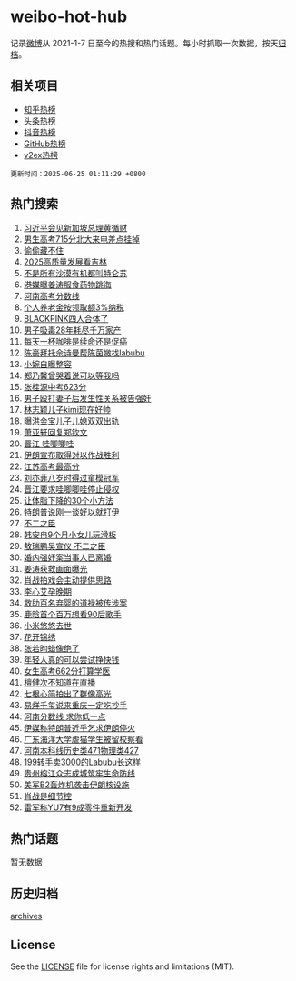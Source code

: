# weibo-hot-hub

记录[微博](https://www.weibo.com)从 2021-1-7 日至今的热搜和热门话题。每小时抓取一次数据，按天[归档](archives)。

## 相关项目

- [知乎热榜](https://github.com/lonnyzhang423/zhihu-hot-hub)
- [头条热榜](https://github.com/lonnyzhang423/toutiao-hot-hub)
- [抖音热榜](https://github.com/lonnyzhang423/douyin-hot-hub)
- [GitHub热榜](https://github.com/lonnyzhang423/github-hot-hub)
- [v2ex热榜](https://github.com/lonnyzhang423/v2ex-hot-hub)


`更新时间：2025-06-25 01:11:29 +0800`

## 热门搜索

1. [习近平会见新加坡总理黄循财](https://m.weibo.cn/search?containerid=100103type%3D1%26t%3D10%26q%3D%23%E4%B9%A0%E8%BF%91%E5%B9%B3%E4%BC%9A%E8%A7%81%E6%96%B0%E5%8A%A0%E5%9D%A1%E6%80%BB%E7%90%86%E9%BB%84%E5%BE%AA%E8%B4%A2%23&stream_entry_id=51&isnewpage=1&extparam=seat%3D1%26filter_type%3Drealtimehot%26stream_entry_id%3D51%26dgr%3D2%26c_type%3D51%26q%3D%2523%25E4%25B9%25A0%25E8%25BF%2591%25E5%25B9%25B3%25E4%25BC%259A%25E8%25A7%2581%25E6%2596%25B0%25E5%258A%25A0%25E5%259D%25A1%25E6%2580%25BB%25E7%2590%2586%25E9%25BB%2584%25E5%25BE%25AA%25E8%25B4%25A2%2523%26cate%3D10103%26pos%3D0%26display_time%3D1750785088%26pre_seqid%3D1750785088407065514786)
1. [男生高考715分北大来电差点挂掉](https://m.weibo.cn/search?containerid=100103type%3D1%26t%3D10%26q%3D%23%E7%94%B7%E7%94%9F%E9%AB%98%E8%80%83715%E5%88%86%E5%8C%97%E5%A4%A7%E6%9D%A5%E7%94%B5%E5%B7%AE%E7%82%B9%E6%8C%82%E6%8E%89%23&stream_entry_id=31&isnewpage=1&extparam=seat%3D1%26filter_type%3Drealtimehot%26c_type%3D31%26lcate%3D5001%26cate%3D5001%26band_rank%3D1%26stream_entry_id%3D31%26dgr%3D2%26realpos%3D1%26flag%3D2%26q%3D%2523%25E7%2594%25B7%25E7%2594%259F%25E9%25AB%2598%25E8%2580%2583715%25E5%2588%2586%25E5%258C%2597%25E5%25A4%25A7%25E6%259D%25A5%25E7%2594%25B5%25E5%25B7%25AE%25E7%2582%25B9%25E6%258C%2582%25E6%258E%2589%2523%26pos%3D0%26display_time%3D1750785088%26pre_seqid%3D1750785088407065514786)
1. [偷偷藏不住](https://m.weibo.cn/search?containerid=100103type%3D1%26t%3D10%26q%3D%E5%81%B7%E5%81%B7%E8%97%8F%E4%B8%8D%E4%BD%8F&stream_entry_id=31&isnewpage=1&extparam=seat%3D1%26filter_type%3Drealtimehot%26c_type%3D31%26lcate%3D5001%26cate%3D5001%26band_rank%3D2%26stream_entry_id%3D31%26dgr%3D2%26realpos%3D2%26flag%3D2%26q%3D%25E5%2581%25B7%25E5%2581%25B7%25E8%2597%258F%25E4%25B8%258D%25E4%25BD%258F%26pos%3D1%26display_time%3D1750785088%26pre_seqid%3D1750785088407065514786)
1. [2025高质量发展看吉林](https://m.weibo.cn/search?containerid=100103type%3D1%26t%3D10%26q%3D%232025%E9%AB%98%E8%B4%A8%E9%87%8F%E5%8F%91%E5%B1%95%E7%9C%8B%E5%90%89%E6%9E%97%23&stream_entry_id=31&isnewpage=1&extparam=seat%3D1%26filter_type%3Drealtimehot%26c_type%3D31%26lcate%3D5001%26cate%3D5001%26band_rank%3D3%26stream_entry_id%3D31%26dgr%3D2%26realpos%3D3%26flag%3D0%26q%3D%25232025%25E9%25AB%2598%25E8%25B4%25A8%25E9%2587%258F%25E5%258F%2591%25E5%25B1%2595%25E7%259C%258B%25E5%2590%2589%25E6%259E%2597%2523%26pos%3D2%26display_time%3D1750785088%26pre_seqid%3D1750785088407065514786)
1. [不是所有沙漠有机都叫特仑苏](https://m.weibo.cn/search?containerid=100103type%3D1%26t%3D10%26q%3D%23%E4%B8%8D%E6%98%AF%E6%89%80%E6%9C%89%E6%B2%99%E6%BC%A0%E6%9C%89%E6%9C%BA%E9%83%BD%E5%8F%AB%E7%89%B9%E4%BB%91%E8%8B%8F%23&stream_entry_id=31&isnewpage=1&extparam=seat%3D1%26filter_type%3Drealtimehot%26c_type%3D31%26lcate%3D5001%26cate%3D5001%26band_rank%3D4%26dgr%3D2%26stream_entry_id%3D31%26is_ad_pos%3D1%26adid%3D291158%26topic_ad%3D1%26q%3D%2523%25E4%25B8%258D%25E6%2598%25AF%25E6%2589%2580%25E6%259C%2589%25E6%25B2%2599%25E6%25BC%25A0%25E6%259C%2589%25E6%259C%25BA%25E9%2583%25BD%25E5%258F%25AB%25E7%2589%25B9%25E4%25BB%2591%25E8%258B%258F%2523%26pos%3D3%26display_time%3D1750785088%26pre_seqid%3D1750785088407065514786)
1. [港媒曝姜涛服食药物跳海](https://m.weibo.cn/search?containerid=100103type%3D1%26t%3D10%26q%3D%23%E6%B8%AF%E5%AA%92%E6%9B%9D%E5%A7%9C%E6%B6%9B%E6%9C%8D%E9%A3%9F%E8%8D%AF%E7%89%A9%E8%B7%B3%E6%B5%B7%23&stream_entry_id=31&isnewpage=1&extparam=seat%3D1%26filter_type%3Drealtimehot%26c_type%3D31%26lcate%3D5001%26cate%3D5001%26band_rank%3D4%26stream_entry_id%3D31%26dgr%3D2%26realpos%3D4%26flag%3D2%26q%3D%2523%25E6%25B8%25AF%25E5%25AA%2592%25E6%259B%259D%25E5%25A7%259C%25E6%25B6%259B%25E6%259C%258D%25E9%25A3%259F%25E8%258D%25AF%25E7%2589%25A9%25E8%25B7%25B3%25E6%25B5%25B7%2523%26pos%3D4%26display_time%3D1750785088%26pre_seqid%3D1750785088407065514786)
1. [河南高考分数线](https://m.weibo.cn/search?containerid=100103type%3D1%26t%3D10%26q%3D%E6%B2%B3%E5%8D%97%E9%AB%98%E8%80%83%E5%88%86%E6%95%B0%E7%BA%BF&stream_entry_id=31&isnewpage=1&extparam=seat%3D1%26filter_type%3Drealtimehot%26c_type%3D31%26lcate%3D5001%26cate%3D5001%26band_rank%3D5%26stream_entry_id%3D31%26dgr%3D2%26realpos%3D5%26flag%3D0%26q%3D%25E6%25B2%25B3%25E5%258D%2597%25E9%25AB%2598%25E8%2580%2583%25E5%2588%2586%25E6%2595%25B0%25E7%25BA%25BF%26pos%3D5%26display_time%3D1750785088%26pre_seqid%3D1750785088407065514786)
1. [个人养老金按领取额3%纳税](https://m.weibo.cn/search?containerid=100103type%3D1%26t%3D10%26q%3D%23%E4%B8%AA%E4%BA%BA%E5%85%BB%E8%80%81%E9%87%91%E6%8C%89%E9%A2%86%E5%8F%96%E9%A2%9D3%25%E7%BA%B3%E7%A8%8E%23&stream_entry_id=31&isnewpage=1&extparam=seat%3D1%26filter_type%3Drealtimehot%26c_type%3D31%26lcate%3D5001%26cate%3D5001%26band_rank%3D6%26stream_entry_id%3D31%26dgr%3D2%26realpos%3D6%26flag%3D0%26q%3D%2523%25E4%25B8%25AA%25E4%25BA%25BA%25E5%2585%25BB%25E8%2580%2581%25E9%2587%2591%25E6%258C%2589%25E9%25A2%2586%25E5%258F%2596%25E9%25A2%259D3%2525%25E7%25BA%25B3%25E7%25A8%258E%2523%26pos%3D6%26display_time%3D1750785088%26pre_seqid%3D1750785088407065514786)
1. [BLACKPINK四人合体了](https://m.weibo.cn/search?containerid=100103type%3D1%26t%3D10%26q%3D%23BLACKPINK%E5%9B%9B%E4%BA%BA%E5%90%88%E4%BD%93%E4%BA%86%23&stream_entry_id=31&isnewpage=1&extparam=seat%3D1%26filter_type%3Drealtimehot%26c_type%3D31%26lcate%3D5001%26cate%3D5001%26band_rank%3D7%26stream_entry_id%3D31%26dgr%3D2%26realpos%3D7%26flag%3D0%26q%3D%2523BLACKPINK%25E5%259B%259B%25E4%25BA%25BA%25E5%2590%2588%25E4%25BD%2593%25E4%25BA%2586%2523%26pos%3D7%26display_time%3D1750785088%26pre_seqid%3D1750785088407065514786)
1. [男子吸毒28年耗尽千万家产](https://m.weibo.cn/search?containerid=100103type%3D1%26t%3D10%26q%3D%23%E7%94%B7%E5%AD%90%E5%90%B8%E6%AF%9228%E5%B9%B4%E8%80%97%E5%B0%BD%E5%8D%83%E4%B8%87%E5%AE%B6%E4%BA%A7%23&stream_entry_id=31&isnewpage=1&extparam=seat%3D1%26filter_type%3Drealtimehot%26c_type%3D31%26lcate%3D5001%26cate%3D5001%26band_rank%3D8%26stream_entry_id%3D31%26dgr%3D2%26realpos%3D8%26flag%3D0%26q%3D%2523%25E7%2594%25B7%25E5%25AD%2590%25E5%2590%25B8%25E6%25AF%259228%25E5%25B9%25B4%25E8%2580%2597%25E5%25B0%25BD%25E5%258D%2583%25E4%25B8%2587%25E5%25AE%25B6%25E4%25BA%25A7%2523%26pos%3D8%26display_time%3D1750785088%26pre_seqid%3D1750785088407065514786)
1. [每天一杯咖啡是续命还是促癌](https://m.weibo.cn/search?containerid=100103type%3D1%26t%3D10%26q%3D%23%E6%AF%8F%E5%A4%A9%E4%B8%80%E6%9D%AF%E5%92%96%E5%95%A1%E6%98%AF%E7%BB%AD%E5%91%BD%E8%BF%98%E6%98%AF%E4%BF%83%E7%99%8C%23&stream_entry_id=31&isnewpage=1&extparam=seat%3D1%26filter_type%3Drealtimehot%26c_type%3D31%26lcate%3D5001%26cate%3D5001%26band_rank%3D9%26stream_entry_id%3D31%26dgr%3D2%26realpos%3D9%26flag%3D0%26q%3D%2523%25E6%25AF%258F%25E5%25A4%25A9%25E4%25B8%2580%25E6%259D%25AF%25E5%2592%2596%25E5%2595%25A1%25E6%2598%25AF%25E7%25BB%25AD%25E5%2591%25BD%25E8%25BF%2598%25E6%2598%25AF%25E4%25BF%2583%25E7%2599%258C%2523%26pos%3D9%26display_time%3D1750785088%26pre_seqid%3D1750785088407065514786)
1. [陈豪拜托佘诗曼帮陈茵媺找labubu](https://m.weibo.cn/search?containerid=100103type%3D1%26t%3D10%26q%3D%23%E9%99%88%E8%B1%AA%E6%8B%9C%E6%89%98%E4%BD%98%E8%AF%97%E6%9B%BC%E5%B8%AE%E9%99%88%E8%8C%B5%E5%AA%BA%E6%89%BElabubu%23&stream_entry_id=31&isnewpage=1&extparam=seat%3D1%26filter_type%3Drealtimehot%26c_type%3D31%26lcate%3D5001%26cate%3D5001%26band_rank%3D10%26stream_entry_id%3D31%26dgr%3D2%26realpos%3D10%26flag%3D1%26q%3D%2523%25E9%2599%2588%25E8%25B1%25AA%25E6%258B%259C%25E6%2589%2598%25E4%25BD%2598%25E8%25AF%2597%25E6%259B%25BC%25E5%25B8%25AE%25E9%2599%2588%25E8%258C%25B5%25E5%25AA%25BA%25E6%2589%25BElabubu%2523%26pos%3D10%26display_time%3D1750785088%26pre_seqid%3D1750785088407065514786)
1. [小婉自曝整容](https://m.weibo.cn/search?containerid=100103type%3D1%26t%3D10%26q%3D%23%E5%B0%8F%E5%A9%89%E8%87%AA%E6%9B%9D%E6%95%B4%E5%AE%B9%23&stream_entry_id=31&isnewpage=1&extparam=seat%3D1%26filter_type%3Drealtimehot%26c_type%3D31%26lcate%3D5001%26cate%3D5001%26band_rank%3D11%26stream_entry_id%3D31%26dgr%3D2%26realpos%3D11%26flag%3D2%26q%3D%2523%25E5%25B0%258F%25E5%25A9%2589%25E8%2587%25AA%25E6%259B%259D%25E6%2595%25B4%25E5%25AE%25B9%2523%26pos%3D11%26display_time%3D1750785088%26pre_seqid%3D1750785088407065514786)
1. [郑乃馨曾哭着说可以等我吗](https://m.weibo.cn/search?containerid=100103type%3D1%26t%3D10%26q%3D%23%E9%83%91%E4%B9%83%E9%A6%A8%E6%9B%BE%E5%93%AD%E7%9D%80%E8%AF%B4%E5%8F%AF%E4%BB%A5%E7%AD%89%E6%88%91%E5%90%97%23&stream_entry_id=31&isnewpage=1&extparam=seat%3D1%26filter_type%3Drealtimehot%26c_type%3D31%26lcate%3D5001%26cate%3D5001%26band_rank%3D12%26stream_entry_id%3D31%26dgr%3D2%26realpos%3D12%26flag%3D2%26q%3D%2523%25E9%2583%2591%25E4%25B9%2583%25E9%25A6%25A8%25E6%259B%25BE%25E5%2593%25AD%25E7%259D%2580%25E8%25AF%25B4%25E5%258F%25AF%25E4%25BB%25A5%25E7%25AD%2589%25E6%2588%2591%25E5%2590%2597%2523%26pos%3D12%26display_time%3D1750785088%26pre_seqid%3D1750785088407065514786)
1. [张桂源中考623分](https://m.weibo.cn/search?containerid=100103type%3D1%26t%3D10%26q%3D%23%E5%BC%A0%E6%A1%82%E6%BA%90%E4%B8%AD%E8%80%83623%E5%88%86%23&stream_entry_id=31&isnewpage=1&extparam=seat%3D1%26filter_type%3Drealtimehot%26c_type%3D31%26lcate%3D5001%26cate%3D5001%26band_rank%3D13%26stream_entry_id%3D31%26dgr%3D2%26realpos%3D13%26flag%3D0%26q%3D%2523%25E5%25BC%25A0%25E6%25A1%2582%25E6%25BA%2590%25E4%25B8%25AD%25E8%2580%2583623%25E5%2588%2586%2523%26pos%3D13%26display_time%3D1750785088%26pre_seqid%3D1750785088407065514786)
1. [男子殴打妻子后发生性关系被告强奸](https://m.weibo.cn/search?containerid=100103type%3D1%26t%3D10%26q%3D%23%E7%94%B7%E5%AD%90%E6%AE%B4%E6%89%93%E5%A6%BB%E5%AD%90%E5%90%8E%E5%8F%91%E7%94%9F%E6%80%A7%E5%85%B3%E7%B3%BB%E8%A2%AB%E5%91%8A%E5%BC%BA%E5%A5%B8%23&stream_entry_id=31&isnewpage=1&extparam=seat%3D1%26filter_type%3Drealtimehot%26c_type%3D31%26lcate%3D5001%26cate%3D5001%26band_rank%3D14%26stream_entry_id%3D31%26dgr%3D2%26realpos%3D14%26flag%3D0%26q%3D%2523%25E7%2594%25B7%25E5%25AD%2590%25E6%25AE%25B4%25E6%2589%2593%25E5%25A6%25BB%25E5%25AD%2590%25E5%2590%258E%25E5%258F%2591%25E7%2594%259F%25E6%2580%25A7%25E5%2585%25B3%25E7%25B3%25BB%25E8%25A2%25AB%25E5%2591%258A%25E5%25BC%25BA%25E5%25A5%25B8%2523%26pos%3D14%26display_time%3D1750785088%26pre_seqid%3D1750785088407065514786)
1. [林志颖儿子kimi现在好帅](https://m.weibo.cn/search?containerid=100103type%3D1%26t%3D10%26q%3D%23%E6%9E%97%E5%BF%97%E9%A2%96%E5%84%BF%E5%AD%90kimi%E7%8E%B0%E5%9C%A8%E5%A5%BD%E5%B8%85%23&stream_entry_id=31&isnewpage=1&extparam=seat%3D1%26filter_type%3Drealtimehot%26c_type%3D31%26lcate%3D5001%26cate%3D5001%26band_rank%3D15%26stream_entry_id%3D31%26dgr%3D2%26realpos%3D15%26flag%3D2%26q%3D%2523%25E6%259E%2597%25E5%25BF%2597%25E9%25A2%2596%25E5%2584%25BF%25E5%25AD%2590kimi%25E7%258E%25B0%25E5%259C%25A8%25E5%25A5%25BD%25E5%25B8%2585%2523%26pos%3D15%26display_time%3D1750785088%26pre_seqid%3D1750785088407065514786)
1. [曝洪金宝儿子儿媳双双出轨](https://m.weibo.cn/search?containerid=100103type%3D1%26t%3D10%26q%3D%23%E6%9B%9D%E6%B4%AA%E9%87%91%E5%AE%9D%E5%84%BF%E5%AD%90%E5%84%BF%E5%AA%B3%E5%8F%8C%E5%8F%8C%E5%87%BA%E8%BD%A8%23&stream_entry_id=31&isnewpage=1&extparam=seat%3D1%26filter_type%3Drealtimehot%26c_type%3D31%26lcate%3D5001%26cate%3D5001%26band_rank%3D16%26stream_entry_id%3D31%26dgr%3D2%26realpos%3D16%26flag%3D2%26q%3D%2523%25E6%259B%259D%25E6%25B4%25AA%25E9%2587%2591%25E5%25AE%259D%25E5%2584%25BF%25E5%25AD%2590%25E5%2584%25BF%25E5%25AA%25B3%25E5%258F%258C%25E5%258F%258C%25E5%2587%25BA%25E8%25BD%25A8%2523%26pos%3D16%26display_time%3D1750785088%26pre_seqid%3D1750785088407065514786)
1. [萧亚轩回复郑钦文](https://m.weibo.cn/search?containerid=100103type%3D1%26t%3D10%26q%3D%23%E8%90%A7%E4%BA%9A%E8%BD%A9%E5%9B%9E%E5%A4%8D%E9%83%91%E9%92%A6%E6%96%87%23&stream_entry_id=31&isnewpage=1&extparam=seat%3D1%26filter_type%3Drealtimehot%26c_type%3D31%26lcate%3D5001%26cate%3D5001%26band_rank%3D17%26stream_entry_id%3D31%26dgr%3D2%26realpos%3D17%26flag%3D1%26q%3D%2523%25E8%2590%25A7%25E4%25BA%259A%25E8%25BD%25A9%25E5%259B%259E%25E5%25A4%258D%25E9%2583%2591%25E9%2592%25A6%25E6%2596%2587%2523%26pos%3D17%26display_time%3D1750785088%26pre_seqid%3D1750785088407065514786)
1. [晋江 哇唧唧哇](https://m.weibo.cn/search?containerid=100103type%3D1%26t%3D10%26q%3D%E6%99%8B%E6%B1%9F+%E5%93%87%E5%94%A7%E5%94%A7%E5%93%87&stream_entry_id=31&isnewpage=1&extparam=seat%3D1%26filter_type%3Drealtimehot%26c_type%3D31%26lcate%3D5001%26cate%3D5001%26band_rank%3D18%26stream_entry_id%3D31%26dgr%3D2%26realpos%3D18%26flag%3D0%26q%3D%25E6%2599%258B%25E6%25B1%259F%2520%25E5%2593%2587%25E5%2594%25A7%25E5%2594%25A7%25E5%2593%2587%26pos%3D18%26display_time%3D1750785088%26pre_seqid%3D1750785088407065514786)
1. [伊朗宣布取得对以作战胜利](https://m.weibo.cn/search?containerid=100103type%3D1%26t%3D10%26q%3D%23%E4%BC%8A%E6%9C%97%E5%AE%A3%E5%B8%83%E5%8F%96%E5%BE%97%E5%AF%B9%E4%BB%A5%E4%BD%9C%E6%88%98%E8%83%9C%E5%88%A9%23&stream_entry_id=31&isnewpage=1&extparam=seat%3D1%26filter_type%3Drealtimehot%26c_type%3D31%26lcate%3D5001%26cate%3D5001%26band_rank%3D19%26stream_entry_id%3D31%26dgr%3D2%26realpos%3D19%26flag%3D0%26q%3D%2523%25E4%25BC%258A%25E6%259C%2597%25E5%25AE%25A3%25E5%25B8%2583%25E5%258F%2596%25E5%25BE%2597%25E5%25AF%25B9%25E4%25BB%25A5%25E4%25BD%259C%25E6%2588%2598%25E8%2583%259C%25E5%2588%25A9%2523%26pos%3D19%26display_time%3D1750785088%26pre_seqid%3D1750785088407065514786)
1. [江苏高考最高分](https://m.weibo.cn/search?containerid=100103type%3D1%26t%3D10%26q%3D%23%E6%B1%9F%E8%8B%8F%E9%AB%98%E8%80%83%E6%9C%80%E9%AB%98%E5%88%86%23&stream_entry_id=31&isnewpage=1&extparam=seat%3D1%26filter_type%3Drealtimehot%26c_type%3D31%26lcate%3D5001%26cate%3D5001%26band_rank%3D20%26stream_entry_id%3D31%26dgr%3D2%26realpos%3D20%26flag%3D0%26q%3D%2523%25E6%25B1%259F%25E8%258B%258F%25E9%25AB%2598%25E8%2580%2583%25E6%259C%2580%25E9%25AB%2598%25E5%2588%2586%2523%26pos%3D20%26display_time%3D1750785088%26pre_seqid%3D1750785088407065514786)
1. [刘亦菲八岁时得过童模冠军](https://m.weibo.cn/search?containerid=100103type%3D1%26t%3D10%26q%3D%23%E5%88%98%E4%BA%A6%E8%8F%B2%E5%85%AB%E5%B2%81%E6%97%B6%E5%BE%97%E8%BF%87%E7%AB%A5%E6%A8%A1%E5%86%A0%E5%86%9B%23&stream_entry_id=31&isnewpage=1&extparam=seat%3D1%26filter_type%3Drealtimehot%26c_type%3D31%26lcate%3D5001%26cate%3D5001%26band_rank%3D21%26stream_entry_id%3D31%26dgr%3D2%26realpos%3D21%26flag%3D1%26q%3D%2523%25E5%2588%2598%25E4%25BA%25A6%25E8%258F%25B2%25E5%2585%25AB%25E5%25B2%2581%25E6%2597%25B6%25E5%25BE%2597%25E8%25BF%2587%25E7%25AB%25A5%25E6%25A8%25A1%25E5%2586%25A0%25E5%2586%259B%2523%26pos%3D21%26display_time%3D1750785088%26pre_seqid%3D1750785088407065514786)
1. [晋江要求哇唧唧哇停止侵权](https://m.weibo.cn/search?containerid=100103type%3D1%26t%3D10%26q%3D%23%E6%99%8B%E6%B1%9F%E8%A6%81%E6%B1%82%E5%93%87%E5%94%A7%E5%94%A7%E5%93%87%E5%81%9C%E6%AD%A2%E4%BE%B5%E6%9D%83%23&stream_entry_id=31&isnewpage=1&extparam=seat%3D1%26filter_type%3Drealtimehot%26c_type%3D31%26lcate%3D5001%26cate%3D5001%26band_rank%3D22%26stream_entry_id%3D31%26dgr%3D2%26realpos%3D22%26flag%3D1%26q%3D%2523%25E6%2599%258B%25E6%25B1%259F%25E8%25A6%2581%25E6%25B1%2582%25E5%2593%2587%25E5%2594%25A7%25E5%2594%25A7%25E5%2593%2587%25E5%2581%259C%25E6%25AD%25A2%25E4%25BE%25B5%25E6%259D%2583%2523%26pos%3D22%26display_time%3D1750785088%26pre_seqid%3D1750785088407065514786)
1. [让体脂下降的30个小方法](https://m.weibo.cn/search?containerid=100103type%3D1%26t%3D10%26q%3D%E8%AE%A9%E4%BD%93%E8%84%82%E4%B8%8B%E9%99%8D%E7%9A%8430%E4%B8%AA%E5%B0%8F%E6%96%B9%E6%B3%95&stream_entry_id=31&isnewpage=1&extparam=seat%3D1%26filter_type%3Drealtimehot%26c_type%3D31%26lcate%3D5001%26cate%3D5001%26band_rank%3D23%26stream_entry_id%3D31%26dgr%3D2%26realpos%3D23%26flag%3D1%26q%3D%25E8%25AE%25A9%25E4%25BD%2593%25E8%2584%2582%25E4%25B8%258B%25E9%2599%258D%25E7%259A%258430%25E4%25B8%25AA%25E5%25B0%258F%25E6%2596%25B9%25E6%25B3%2595%26pos%3D23%26display_time%3D1750785088%26pre_seqid%3D1750785088407065514786)
1. [特朗普说刚一谈好以就打伊](https://m.weibo.cn/search?containerid=100103type%3D1%26t%3D10%26q%3D%23%E7%89%B9%E6%9C%97%E6%99%AE%E8%AF%B4%E5%88%9A%E4%B8%80%E8%B0%88%E5%A5%BD%E4%BB%A5%E5%B0%B1%E6%89%93%E4%BC%8A%23&stream_entry_id=31&isnewpage=1&extparam=seat%3D1%26filter_type%3Drealtimehot%26c_type%3D31%26lcate%3D5001%26cate%3D5001%26band_rank%3D24%26stream_entry_id%3D31%26dgr%3D2%26realpos%3D24%26flag%3D0%26q%3D%2523%25E7%2589%25B9%25E6%259C%2597%25E6%2599%25AE%25E8%25AF%25B4%25E5%2588%259A%25E4%25B8%2580%25E8%25B0%2588%25E5%25A5%25BD%25E4%25BB%25A5%25E5%25B0%25B1%25E6%2589%2593%25E4%25BC%258A%2523%26pos%3D24%26display_time%3D1750785088%26pre_seqid%3D1750785088407065514786)
1. [不二之臣](https://m.weibo.cn/search?containerid=100103type%3D1%26t%3D10%26q%3D%E4%B8%8D%E4%BA%8C%E4%B9%8B%E8%87%A3&stream_entry_id=31&isnewpage=1&extparam=seat%3D1%26filter_type%3Drealtimehot%26c_type%3D31%26lcate%3D5001%26cate%3D5001%26band_rank%3D25%26stream_entry_id%3D31%26dgr%3D2%26realpos%3D25%26flag%3D0%26q%3D%25E4%25B8%258D%25E4%25BA%258C%25E4%25B9%258B%25E8%2587%25A3%26pos%3D25%26display_time%3D1750785088%26pre_seqid%3D1750785088407065514786)
1. [韩安冉9个月小女儿玩滑板](https://m.weibo.cn/search?containerid=100103type%3D1%26t%3D10%26q%3D%23%E9%9F%A9%E5%AE%89%E5%86%899%E4%B8%AA%E6%9C%88%E5%B0%8F%E5%A5%B3%E5%84%BF%E7%8E%A9%E6%BB%91%E6%9D%BF%23&stream_entry_id=31&isnewpage=1&extparam=seat%3D1%26filter_type%3Drealtimehot%26c_type%3D31%26lcate%3D5001%26cate%3D5001%26band_rank%3D26%26stream_entry_id%3D31%26dgr%3D2%26realpos%3D26%26flag%3D1%26q%3D%2523%25E9%259F%25A9%25E5%25AE%2589%25E5%2586%25899%25E4%25B8%25AA%25E6%259C%2588%25E5%25B0%258F%25E5%25A5%25B3%25E5%2584%25BF%25E7%258E%25A9%25E6%25BB%2591%25E6%259D%25BF%2523%26pos%3D26%26display_time%3D1750785088%26pre_seqid%3D1750785088407065514786)
1. [敖瑞鹏吴宣仪 不二之臣](https://m.weibo.cn/search?containerid=100103type%3D1%26t%3D10%26q%3D%E6%95%96%E7%91%9E%E9%B9%8F%E5%90%B4%E5%AE%A3%E4%BB%AA+%E4%B8%8D%E4%BA%8C%E4%B9%8B%E8%87%A3&stream_entry_id=31&isnewpage=1&extparam=seat%3D1%26filter_type%3Drealtimehot%26c_type%3D31%26lcate%3D5001%26cate%3D5001%26band_rank%3D27%26stream_entry_id%3D31%26dgr%3D2%26realpos%3D27%26flag%3D0%26q%3D%25E6%2595%2596%25E7%2591%259E%25E9%25B9%258F%25E5%2590%25B4%25E5%25AE%25A3%25E4%25BB%25AA%2520%25E4%25B8%258D%25E4%25BA%258C%25E4%25B9%258B%25E8%2587%25A3%26pos%3D27%26display_time%3D1750785088%26pre_seqid%3D1750785088407065514786)
1. [婚内强奸案当事人已离婚](https://m.weibo.cn/search?containerid=100103type%3D1%26t%3D10%26q%3D%23%E5%A9%9A%E5%86%85%E5%BC%BA%E5%A5%B8%E6%A1%88%E5%BD%93%E4%BA%8B%E4%BA%BA%E5%B7%B2%E7%A6%BB%E5%A9%9A%23&stream_entry_id=31&isnewpage=1&extparam=seat%3D1%26filter_type%3Drealtimehot%26c_type%3D31%26lcate%3D5001%26cate%3D5001%26band_rank%3D28%26stream_entry_id%3D31%26dgr%3D2%26realpos%3D28%26flag%3D0%26q%3D%2523%25E5%25A9%259A%25E5%2586%2585%25E5%25BC%25BA%25E5%25A5%25B8%25E6%25A1%2588%25E5%25BD%2593%25E4%25BA%258B%25E4%25BA%25BA%25E5%25B7%25B2%25E7%25A6%25BB%25E5%25A9%259A%2523%26pos%3D28%26display_time%3D1750785088%26pre_seqid%3D1750785088407065514786)
1. [姜涛获救画面曝光](https://m.weibo.cn/search?containerid=100103type%3D1%26t%3D10%26q%3D%23%E5%A7%9C%E6%B6%9B%E8%8E%B7%E6%95%91%E7%94%BB%E9%9D%A2%E6%9B%9D%E5%85%89%23&stream_entry_id=31&isnewpage=1&extparam=seat%3D1%26filter_type%3Drealtimehot%26c_type%3D31%26lcate%3D5001%26cate%3D5001%26band_rank%3D29%26stream_entry_id%3D31%26dgr%3D2%26realpos%3D29%26flag%3D1%26q%3D%2523%25E5%25A7%259C%25E6%25B6%259B%25E8%258E%25B7%25E6%2595%2591%25E7%2594%25BB%25E9%259D%25A2%25E6%259B%259D%25E5%2585%2589%2523%26pos%3D29%26display_time%3D1750785088%26pre_seqid%3D1750785088407065514786)
1. [肖战拍戏会主动提供思路](https://m.weibo.cn/search?containerid=100103type%3D1%26t%3D10%26q%3D%23%E8%82%96%E6%88%98%E6%8B%8D%E6%88%8F%E4%BC%9A%E4%B8%BB%E5%8A%A8%E6%8F%90%E4%BE%9B%E6%80%9D%E8%B7%AF%23&stream_entry_id=31&isnewpage=1&extparam=seat%3D1%26filter_type%3Drealtimehot%26c_type%3D31%26lcate%3D5001%26cate%3D5001%26band_rank%3D30%26stream_entry_id%3D31%26dgr%3D2%26realpos%3D30%26flag%3D0%26q%3D%2523%25E8%2582%2596%25E6%2588%2598%25E6%258B%258D%25E6%2588%258F%25E4%25BC%259A%25E4%25B8%25BB%25E5%258A%25A8%25E6%258F%2590%25E4%25BE%259B%25E6%2580%259D%25E8%25B7%25AF%2523%26pos%3D30%26display_time%3D1750785088%26pre_seqid%3D1750785088407065514786)
1. [李心艾孕晚期](https://m.weibo.cn/search?containerid=100103type%3D1%26t%3D10%26q%3D%23%E6%9D%8E%E5%BF%83%E8%89%BE%E5%AD%95%E6%99%9A%E6%9C%9F%23&stream_entry_id=31&isnewpage=1&extparam=seat%3D1%26filter_type%3Drealtimehot%26c_type%3D31%26lcate%3D5001%26cate%3D5001%26band_rank%3D31%26stream_entry_id%3D31%26dgr%3D2%26realpos%3D31%26flag%3D1%26q%3D%2523%25E6%259D%258E%25E5%25BF%2583%25E8%2589%25BE%25E5%25AD%2595%25E6%2599%259A%25E6%259C%259F%2523%26pos%3D31%26display_time%3D1750785088%26pre_seqid%3D1750785088407065514786)
1. [救助百名弃婴的道禄被传涉案](https://m.weibo.cn/search?containerid=100103type%3D1%26t%3D10%26q%3D%23%E6%95%91%E5%8A%A9%E7%99%BE%E5%90%8D%E5%BC%83%E5%A9%B4%E7%9A%84%E9%81%93%E7%A6%84%E8%A2%AB%E4%BC%A0%E6%B6%89%E6%A1%88%23&stream_entry_id=31&isnewpage=1&extparam=seat%3D1%26filter_type%3Drealtimehot%26c_type%3D31%26lcate%3D5001%26cate%3D5001%26band_rank%3D32%26stream_entry_id%3D31%26dgr%3D2%26realpos%3D32%26flag%3D1%26q%3D%2523%25E6%2595%2591%25E5%258A%25A9%25E7%2599%25BE%25E5%2590%258D%25E5%25BC%2583%25E5%25A9%25B4%25E7%259A%2584%25E9%2581%2593%25E7%25A6%2584%25E8%25A2%25AB%25E4%25BC%25A0%25E6%25B6%2589%25E6%25A1%2588%2523%26pos%3D32%26display_time%3D1750785088%26pre_seqid%3D1750785088407065514786)
1. [鹿晗首个百万想看90后歌手](https://m.weibo.cn/search?containerid=100103type%3D1%26t%3D10%26q%3D%E9%B9%BF%E6%99%97%E9%A6%96%E4%B8%AA%E7%99%BE%E4%B8%87%E6%83%B3%E7%9C%8B90%E5%90%8E%E6%AD%8C%E6%89%8B&stream_entry_id=31&isnewpage=1&extparam=seat%3D1%26filter_type%3Drealtimehot%26c_type%3D31%26lcate%3D5001%26cate%3D5001%26band_rank%3D33%26stream_entry_id%3D31%26dgr%3D2%26realpos%3D33%26flag%3D0%26q%3D%25E9%25B9%25BF%25E6%2599%2597%25E9%25A6%2596%25E4%25B8%25AA%25E7%2599%25BE%25E4%25B8%2587%25E6%2583%25B3%25E7%259C%258B90%25E5%2590%258E%25E6%25AD%258C%25E6%2589%258B%26pos%3D33%26display_time%3D1750785088%26pre_seqid%3D1750785088407065514786)
1. [小米悠悠去世](https://m.weibo.cn/search?containerid=100103type%3D1%26t%3D10%26q%3D%E5%B0%8F%E7%B1%B3%E6%82%A0%E6%82%A0%E5%8E%BB%E4%B8%96&stream_entry_id=31&isnewpage=1&extparam=seat%3D1%26filter_type%3Drealtimehot%26c_type%3D31%26lcate%3D5001%26cate%3D5001%26band_rank%3D34%26stream_entry_id%3D31%26dgr%3D2%26realpos%3D34%26flag%3D0%26q%3D%25E5%25B0%258F%25E7%25B1%25B3%25E6%2582%25A0%25E6%2582%25A0%25E5%258E%25BB%25E4%25B8%2596%26pos%3D34%26display_time%3D1750785088%26pre_seqid%3D1750785088407065514786)
1. [花开锦绣](https://m.weibo.cn/search?containerid=100103type%3D1%26t%3D10%26q%3D%E8%8A%B1%E5%BC%80%E9%94%A6%E7%BB%A3&stream_entry_id=31&isnewpage=1&extparam=seat%3D1%26filter_type%3Drealtimehot%26c_type%3D31%26lcate%3D5001%26cate%3D5001%26band_rank%3D35%26stream_entry_id%3D31%26dgr%3D2%26realpos%3D35%26flag%3D1%26q%3D%25E8%258A%25B1%25E5%25BC%2580%25E9%2594%25A6%25E7%25BB%25A3%26pos%3D35%26display_time%3D1750785088%26pre_seqid%3D1750785088407065514786)
1. [张若昀蜡像绝了](https://m.weibo.cn/search?containerid=100103type%3D1%26t%3D10%26q%3D%23%E5%BC%A0%E8%8B%A5%E6%98%80%E8%9C%A1%E5%83%8F%E7%BB%9D%E4%BA%86%23&stream_entry_id=31&isnewpage=1&extparam=seat%3D1%26filter_type%3Drealtimehot%26c_type%3D31%26lcate%3D5001%26cate%3D5001%26band_rank%3D36%26stream_entry_id%3D31%26dgr%3D2%26realpos%3D36%26flag%3D0%26q%3D%2523%25E5%25BC%25A0%25E8%258B%25A5%25E6%2598%2580%25E8%259C%25A1%25E5%2583%258F%25E7%25BB%259D%25E4%25BA%2586%2523%26pos%3D36%26display_time%3D1750785088%26pre_seqid%3D1750785088407065514786)
1. [年轻人真的可以尝试挣快钱](https://m.weibo.cn/search?containerid=100103type%3D1%26t%3D10%26q%3D%E5%B9%B4%E8%BD%BB%E4%BA%BA%E7%9C%9F%E7%9A%84%E5%8F%AF%E4%BB%A5%E5%B0%9D%E8%AF%95%E6%8C%A3%E5%BF%AB%E9%92%B1&stream_entry_id=31&isnewpage=1&extparam=seat%3D1%26filter_type%3Drealtimehot%26c_type%3D31%26lcate%3D5001%26cate%3D5001%26band_rank%3D37%26stream_entry_id%3D31%26dgr%3D2%26realpos%3D37%26flag%3D0%26q%3D%25E5%25B9%25B4%25E8%25BD%25BB%25E4%25BA%25BA%25E7%259C%259F%25E7%259A%2584%25E5%258F%25AF%25E4%25BB%25A5%25E5%25B0%259D%25E8%25AF%2595%25E6%258C%25A3%25E5%25BF%25AB%25E9%2592%25B1%26pos%3D37%26display_time%3D1750785088%26pre_seqid%3D1750785088407065514786)
1. [女生高考662分打算学医](https://m.weibo.cn/search?containerid=100103type%3D1%26t%3D10%26q%3D%23%E5%A5%B3%E7%94%9F%E9%AB%98%E8%80%83662%E5%88%86%E6%89%93%E7%AE%97%E5%AD%A6%E5%8C%BB%23&stream_entry_id=31&isnewpage=1&extparam=seat%3D1%26filter_type%3Drealtimehot%26c_type%3D31%26lcate%3D5001%26cate%3D5001%26band_rank%3D38%26stream_entry_id%3D31%26dgr%3D2%26realpos%3D38%26flag%3D1%26q%3D%2523%25E5%25A5%25B3%25E7%2594%259F%25E9%25AB%2598%25E8%2580%2583662%25E5%2588%2586%25E6%2589%2593%25E7%25AE%2597%25E5%25AD%25A6%25E5%258C%25BB%2523%26pos%3D38%26display_time%3D1750785088%26pre_seqid%3D1750785088407065514786)
1. [檀健次不知道在直播](https://m.weibo.cn/search?containerid=100103type%3D1%26t%3D10%26q%3D%E6%AA%80%E5%81%A5%E6%AC%A1%E4%B8%8D%E7%9F%A5%E9%81%93%E5%9C%A8%E7%9B%B4%E6%92%AD&stream_entry_id=31&isnewpage=1&extparam=seat%3D1%26filter_type%3Drealtimehot%26c_type%3D31%26lcate%3D5001%26cate%3D5001%26band_rank%3D39%26stream_entry_id%3D31%26dgr%3D2%26realpos%3D39%26flag%3D0%26q%3D%25E6%25AA%2580%25E5%2581%25A5%25E6%25AC%25A1%25E4%25B8%258D%25E7%259F%25A5%25E9%2581%2593%25E5%259C%25A8%25E7%259B%25B4%25E6%2592%25AD%26pos%3D39%26display_time%3D1750785088%26pre_seqid%3D1750785088407065514786)
1. [七根心简拍出了群像高光](https://m.weibo.cn/search?containerid=100103type%3D1%26t%3D10%26q%3D%E4%B8%83%E6%A0%B9%E5%BF%83%E7%AE%80%E6%8B%8D%E5%87%BA%E4%BA%86%E7%BE%A4%E5%83%8F%E9%AB%98%E5%85%89&stream_entry_id=31&isnewpage=1&extparam=seat%3D1%26filter_type%3Drealtimehot%26c_type%3D31%26lcate%3D5001%26cate%3D5001%26band_rank%3D40%26stream_entry_id%3D31%26dgr%3D2%26realpos%3D40%26flag%3D1%26q%3D%25E4%25B8%2583%25E6%25A0%25B9%25E5%25BF%2583%25E7%25AE%2580%25E6%258B%258D%25E5%2587%25BA%25E4%25BA%2586%25E7%25BE%25A4%25E5%2583%258F%25E9%25AB%2598%25E5%2585%2589%26pos%3D40%26display_time%3D1750785088%26pre_seqid%3D1750785088407065514786)
1. [易烊千玺说来重庆一定吃抄手](https://m.weibo.cn/search?containerid=100103type%3D1%26t%3D10%26q%3D%E6%98%93%E7%83%8A%E5%8D%83%E7%8E%BA%E8%AF%B4%E6%9D%A5%E9%87%8D%E5%BA%86%E4%B8%80%E5%AE%9A%E5%90%83%E6%8A%84%E6%89%8B&stream_entry_id=31&isnewpage=1&extparam=seat%3D1%26filter_type%3Drealtimehot%26c_type%3D31%26lcate%3D5001%26cate%3D5001%26band_rank%3D41%26stream_entry_id%3D31%26dgr%3D2%26realpos%3D41%26flag%3D0%26q%3D%25E6%2598%2593%25E7%2583%258A%25E5%258D%2583%25E7%258E%25BA%25E8%25AF%25B4%25E6%259D%25A5%25E9%2587%258D%25E5%25BA%2586%25E4%25B8%2580%25E5%25AE%259A%25E5%2590%2583%25E6%258A%2584%25E6%2589%258B%26pos%3D41%26display_time%3D1750785088%26pre_seqid%3D1750785088407065514786)
1. [河南分数线 求你低一点](https://m.weibo.cn/search?containerid=100103type%3D1%26t%3D10%26q%3D%E6%B2%B3%E5%8D%97%E5%88%86%E6%95%B0%E7%BA%BF+%E6%B1%82%E4%BD%A0%E4%BD%8E%E4%B8%80%E7%82%B9&stream_entry_id=31&isnewpage=1&extparam=seat%3D1%26filter_type%3Drealtimehot%26c_type%3D31%26lcate%3D5001%26cate%3D5001%26band_rank%3D42%26stream_entry_id%3D31%26dgr%3D2%26realpos%3D42%26flag%3D0%26q%3D%25E6%25B2%25B3%25E5%258D%2597%25E5%2588%2586%25E6%2595%25B0%25E7%25BA%25BF%2520%25E6%25B1%2582%25E4%25BD%25A0%25E4%25BD%258E%25E4%25B8%2580%25E7%2582%25B9%26pos%3D42%26display_time%3D1750785088%26pre_seqid%3D1750785088407065514786)
1. [伊媒称特朗普近乎乞求伊朗停火](https://m.weibo.cn/search?containerid=100103type%3D1%26t%3D10%26q%3D%23%E4%BC%8A%E5%AA%92%E7%A7%B0%E7%89%B9%E6%9C%97%E6%99%AE%E8%BF%91%E4%B9%8E%E4%B9%9E%E6%B1%82%E4%BC%8A%E6%9C%97%E5%81%9C%E7%81%AB%23&stream_entry_id=31&isnewpage=1&extparam=seat%3D1%26filter_type%3Drealtimehot%26c_type%3D31%26lcate%3D5001%26cate%3D5001%26band_rank%3D43%26stream_entry_id%3D31%26dgr%3D2%26realpos%3D43%26flag%3D0%26q%3D%2523%25E4%25BC%258A%25E5%25AA%2592%25E7%25A7%25B0%25E7%2589%25B9%25E6%259C%2597%25E6%2599%25AE%25E8%25BF%2591%25E4%25B9%258E%25E4%25B9%259E%25E6%25B1%2582%25E4%25BC%258A%25E6%259C%2597%25E5%2581%259C%25E7%2581%25AB%2523%26pos%3D43%26display_time%3D1750785088%26pre_seqid%3D1750785088407065514786)
1. [广东海洋大学虐猫学生被留校察看](https://m.weibo.cn/search?containerid=100103type%3D1%26t%3D10%26q%3D%23%E5%B9%BF%E4%B8%9C%E6%B5%B7%E6%B4%8B%E5%A4%A7%E5%AD%A6%E8%99%90%E7%8C%AB%E5%AD%A6%E7%94%9F%E8%A2%AB%E7%95%99%E6%A0%A1%E5%AF%9F%E7%9C%8B%23&stream_entry_id=31&isnewpage=1&extparam=seat%3D1%26filter_type%3Drealtimehot%26c_type%3D31%26lcate%3D5001%26cate%3D5001%26band_rank%3D44%26stream_entry_id%3D31%26dgr%3D2%26realpos%3D44%26flag%3D0%26q%3D%2523%25E5%25B9%25BF%25E4%25B8%259C%25E6%25B5%25B7%25E6%25B4%258B%25E5%25A4%25A7%25E5%25AD%25A6%25E8%2599%2590%25E7%258C%25AB%25E5%25AD%25A6%25E7%2594%259F%25E8%25A2%25AB%25E7%2595%2599%25E6%25A0%25A1%25E5%25AF%259F%25E7%259C%258B%2523%26pos%3D44%26display_time%3D1750785088%26pre_seqid%3D1750785088407065514786)
1. [河南本科线历史类471物理类427](https://m.weibo.cn/search?containerid=100103type%3D1%26t%3D10%26q%3D%23%E6%B2%B3%E5%8D%97%E6%9C%AC%E7%A7%91%E7%BA%BF%E5%8E%86%E5%8F%B2%E7%B1%BB471%E7%89%A9%E7%90%86%E7%B1%BB427%23&stream_entry_id=31&isnewpage=1&extparam=seat%3D1%26filter_type%3Drealtimehot%26c_type%3D31%26lcate%3D5001%26cate%3D5001%26band_rank%3D45%26stream_entry_id%3D31%26dgr%3D2%26realpos%3D45%26flag%3D0%26q%3D%2523%25E6%25B2%25B3%25E5%258D%2597%25E6%259C%25AC%25E7%25A7%2591%25E7%25BA%25BF%25E5%258E%2586%25E5%258F%25B2%25E7%25B1%25BB471%25E7%2589%25A9%25E7%2590%2586%25E7%25B1%25BB427%2523%26pos%3D45%26display_time%3D1750785088%26pre_seqid%3D1750785088407065514786)
1. [199转手卖3000的Labubu长这样](https://m.weibo.cn/search?containerid=100103type%3D1%26t%3D10%26q%3D%23199%E8%BD%AC%E6%89%8B%E5%8D%963000%E7%9A%84Labubu%E9%95%BF%E8%BF%99%E6%A0%B7%23&stream_entry_id=31&isnewpage=1&extparam=seat%3D1%26filter_type%3Drealtimehot%26c_type%3D31%26lcate%3D5001%26cate%3D5001%26band_rank%3D46%26stream_entry_id%3D31%26dgr%3D2%26realpos%3D46%26flag%3D0%26q%3D%2523199%25E8%25BD%25AC%25E6%2589%258B%25E5%258D%25963000%25E7%259A%2584Labubu%25E9%2595%25BF%25E8%25BF%2599%25E6%25A0%25B7%2523%26pos%3D46%26display_time%3D1750785088%26pre_seqid%3D1750785088407065514786)
1. [贵州榕江众志成城筑牢生命防线](https://m.weibo.cn/search?containerid=100103type%3D1%26t%3D10%26q%3D%23%E8%B4%B5%E5%B7%9E%E6%A6%95%E6%B1%9F%E4%BC%97%E5%BF%97%E6%88%90%E5%9F%8E%E7%AD%91%E7%89%A2%E7%94%9F%E5%91%BD%E9%98%B2%E7%BA%BF%23&stream_entry_id=31&isnewpage=1&extparam=seat%3D1%26filter_type%3Drealtimehot%26c_type%3D31%26lcate%3D5001%26cate%3D5001%26band_rank%3D47%26stream_entry_id%3D31%26dgr%3D2%26realpos%3D47%26flag%3D0%26q%3D%2523%25E8%25B4%25B5%25E5%25B7%259E%25E6%25A6%2595%25E6%25B1%259F%25E4%25BC%2597%25E5%25BF%2597%25E6%2588%2590%25E5%259F%258E%25E7%25AD%2591%25E7%2589%25A2%25E7%2594%259F%25E5%2591%25BD%25E9%2598%25B2%25E7%25BA%25BF%2523%26pos%3D47%26display_time%3D1750785088%26pre_seqid%3D1750785088407065514786)
1. [美军B2轰炸机袭击伊朗核设施](https://m.weibo.cn/search?containerid=100103type%3D1%26t%3D10%26q%3D%23%E7%BE%8E%E5%86%9BB2%E8%BD%B0%E7%82%B8%E6%9C%BA%E8%A2%AD%E5%87%BB%E4%BC%8A%E6%9C%97%E6%A0%B8%E8%AE%BE%E6%96%BD%23&stream_entry_id=31&isnewpage=1&extparam=seat%3D1%26filter_type%3Drealtimehot%26c_type%3D31%26lcate%3D5001%26cate%3D5001%26band_rank%3D48%26stream_entry_id%3D31%26dgr%3D2%26realpos%3D48%26flag%3D0%26q%3D%2523%25E7%25BE%258E%25E5%2586%259BB2%25E8%25BD%25B0%25E7%2582%25B8%25E6%259C%25BA%25E8%25A2%25AD%25E5%2587%25BB%25E4%25BC%258A%25E6%259C%2597%25E6%25A0%25B8%25E8%25AE%25BE%25E6%2596%25BD%2523%26pos%3D48%26display_time%3D1750785088%26pre_seqid%3D1750785088407065514786)
1. [肖战是细节控](https://m.weibo.cn/search?containerid=100103type%3D1%26t%3D10%26q%3D%23%E8%82%96%E6%88%98%E6%98%AF%E7%BB%86%E8%8A%82%E6%8E%A7%23&stream_entry_id=31&isnewpage=1&extparam=seat%3D1%26filter_type%3Drealtimehot%26c_type%3D31%26lcate%3D5001%26cate%3D5001%26band_rank%3D49%26stream_entry_id%3D31%26dgr%3D2%26realpos%3D49%26flag%3D1%26q%3D%2523%25E8%2582%2596%25E6%2588%2598%25E6%2598%25AF%25E7%25BB%2586%25E8%258A%2582%25E6%258E%25A7%2523%26pos%3D49%26display_time%3D1750785088%26pre_seqid%3D1750785088407065514786)
1. [雷军称YU7有9成零件重新开发](https://m.weibo.cn/search?containerid=100103type%3D1%26t%3D10%26q%3D%23%E9%9B%B7%E5%86%9B%E7%A7%B0YU7%E6%9C%899%E6%88%90%E9%9B%B6%E4%BB%B6%E9%87%8D%E6%96%B0%E5%BC%80%E5%8F%91%23&stream_entry_id=31&isnewpage=1&extparam=seat%3D1%26filter_type%3Drealtimehot%26c_type%3D31%26lcate%3D5001%26cate%3D5001%26band_rank%3D50%26stream_entry_id%3D31%26dgr%3D2%26realpos%3D50%26flag%3D0%26q%3D%2523%25E9%259B%25B7%25E5%2586%259B%25E7%25A7%25B0YU7%25E6%259C%25899%25E6%2588%2590%25E9%259B%25B6%25E4%25BB%25B6%25E9%2587%258D%25E6%2596%25B0%25E5%25BC%2580%25E5%258F%2591%2523%26pos%3D50%26display_time%3D1750785088%26pre_seqid%3D1750785088407065514786)

## 热门话题

暂无数据

## 历史归档

[archives](archives)

## License

See the [LICENSE](LICENSE) file for license rights and limitations (MIT).
